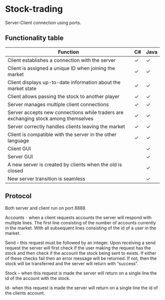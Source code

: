 # Stock-trading
Server-Client connection using ports.

## Functionality table
| Function  |  C# |  Java |
|---|---|---|
| Client establishes a connection with the server  | ✓  | ✓  |
| Client is assigned a unique ID when joining the market  |  ✓ |  ✓ |
|  Client displays up-to-date information about the market state | ✓  |  ✓ |
|  Client allows passing the stock to another player | ✓  | ✓  |
|  Server manages multiple client connections | ✓  | ✓  |
| Server accepts new connections while traders are exchanging stock among themselves  | ✓  |  ✓ |
|  Server correctly handles clients leaving the market | ✓  |  ✓ |
| Client is compatible with the server in the other language  | ✓  |  ✓ |
|  Client GUI |   | ✓  |
| Server GUI  |   |  ✓ |
| A new server is created by clients when the old is closed  |   | ✓  |
| New server transition is seamless  |   | ✓  |

## Protocol

Both server and client run on port 8888.

Accounts - when a client requests accounts the server will respond with multiple lines. The first line consisting of the number of accounts currently in the market. With all subsequent lines consisting of the id of a user in the market.

Send – this request must be followed by an integer. Upon receiving a send request the server will first check if the user making the request has the stock and then check if the account the stock being sent to exists. If either of these checks fail then an error message will be returned. If not, then the stock will be transferred and the server will return with “success”.

Stock – when this request is made the server will return on a single line the id of the account with the stock.

Id- when this request is made the server will return on a single line the id of the clients account.

